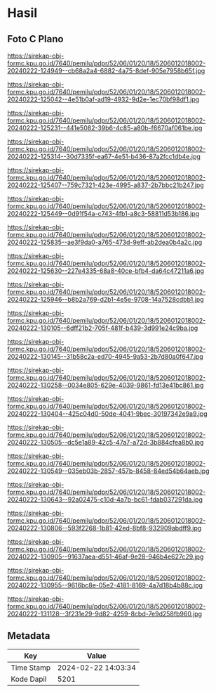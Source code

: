 # Hasil

## Foto C Plano

https://sirekap-obj-formc.kpu.go.id/7640/pemilu/pdpr/52/06/01/20/18/5206012018002-20240222-124949--cb68a2a4-6882-4a75-8def-905e7958b65f.jpg

https://sirekap-obj-formc.kpu.go.id/7640/pemilu/pdpr/52/06/01/20/18/5206012018002-20240222-125042--4e51b0af-ad19-4932-9d2e-1ec70bf98df1.jpg

https://sirekap-obj-formc.kpu.go.id/7640/pemilu/pdpr/52/06/01/20/18/5206012018002-20240222-125231--441e5082-39b6-4c85-a80b-f6670af061be.jpg

https://sirekap-obj-formc.kpu.go.id/7640/pemilu/pdpr/52/06/01/20/18/5206012018002-20240222-125314--30d7335f-ea67-4e51-b436-87a2fcc1db4e.jpg

https://sirekap-obj-formc.kpu.go.id/7640/pemilu/pdpr/52/06/01/20/18/5206012018002-20240222-125407--759c7321-423e-4995-a837-2b7bbc21b247.jpg

https://sirekap-obj-formc.kpu.go.id/7640/pemilu/pdpr/52/06/01/20/18/5206012018002-20240222-125449--0d91f54a-c743-4fb1-a8c3-58811d53b186.jpg

https://sirekap-obj-formc.kpu.go.id/7640/pemilu/pdpr/52/06/01/20/18/5206012018002-20240222-125835--ae3f9da0-a765-473d-9eff-ab2dea0b4a2c.jpg

https://sirekap-obj-formc.kpu.go.id/7640/pemilu/pdpr/52/06/01/20/18/5206012018002-20240222-125630--227e4335-68a8-40ce-bfb4-da64c47211a6.jpg

https://sirekap-obj-formc.kpu.go.id/7640/pemilu/pdpr/52/06/01/20/18/5206012018002-20240222-125946--b8b2a769-d2b1-4e5e-9708-14a7528cdbb1.jpg

https://sirekap-obj-formc.kpu.go.id/7640/pemilu/pdpr/52/06/01/20/18/5206012018002-20240222-130105--6dff21b2-705f-481f-b439-3d991e24c9ba.jpg

https://sirekap-obj-formc.kpu.go.id/7640/pemilu/pdpr/52/06/01/20/18/5206012018002-20240222-130145--31b58c2a-ed70-4945-9a53-2b7d80a0f647.jpg

https://sirekap-obj-formc.kpu.go.id/7640/pemilu/pdpr/52/06/01/20/18/5206012018002-20240222-130258--0034e805-629e-4039-9861-fd13e41bc861.jpg

https://sirekap-obj-formc.kpu.go.id/7640/pemilu/pdpr/52/06/01/20/18/5206012018002-20240222-130404--425c04d0-50de-4041-9bec-30197342e9a9.jpg

https://sirekap-obj-formc.kpu.go.id/7640/pemilu/pdpr/52/06/01/20/18/5206012018002-20240222-130505--dc5e1a89-42c5-47a7-a72d-3b884cfea8b0.jpg

https://sirekap-obj-formc.kpu.go.id/7640/pemilu/pdpr/52/06/01/20/18/5206012018002-20240222-130549--035eb03b-2857-457b-8458-84ed54b64aeb.jpg

https://sirekap-obj-formc.kpu.go.id/7640/pemilu/pdpr/52/06/01/20/18/5206012018002-20240222-130643--92a02475-c10d-4a7b-bc61-fdab037291da.jpg

https://sirekap-obj-formc.kpu.go.id/7640/pemilu/pdpr/52/06/01/20/18/5206012018002-20240222-130806--593f2268-1b81-42ed-8bf8-932909abdff9.jpg

https://sirekap-obj-formc.kpu.go.id/7640/pemilu/pdpr/52/06/01/20/18/5206012018002-20240222-130905--91637aea-d551-46af-9e28-946b4e627c29.jpg

https://sirekap-obj-formc.kpu.go.id/7640/pemilu/pdpr/52/06/01/20/18/5206012018002-20240222-130955--9616bc8e-05e2-4181-8169-4a7d18b4b88c.jpg

https://sirekap-obj-formc.kpu.go.id/7640/pemilu/pdpr/52/06/01/20/18/5206012018002-20240222-131128--3f231e29-9d82-4259-8cbd-7e9d258fb960.jpg


## Metadata

| Key        | Value               |
| ---------- | ------------------- |
| Time Stamp | 2024-02-22 14:03:34 |
| Kode Dapil | 5201                |



